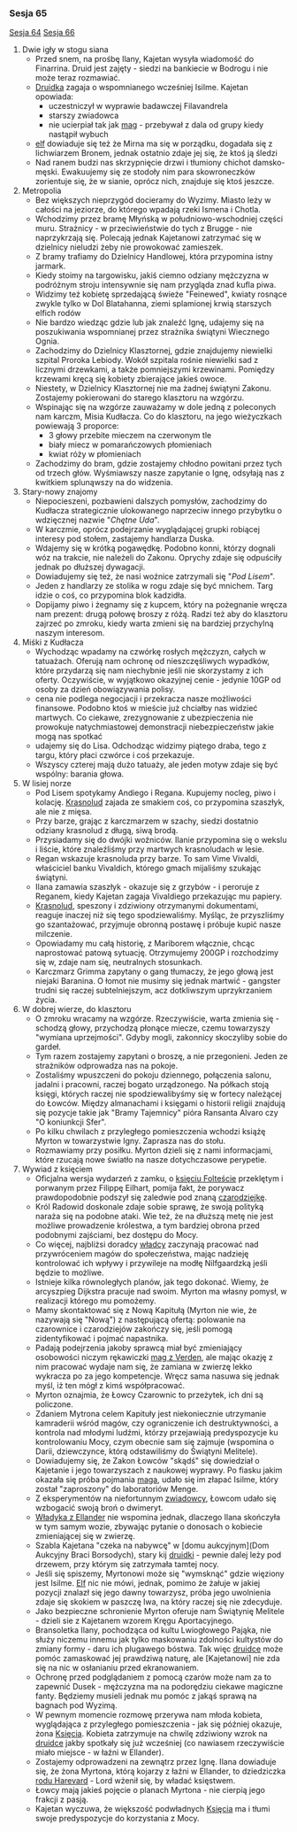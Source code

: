 ### Sesja 65
[Sesja 64](#sesja-64) [Sesja 66](#sesja-66)
1. Dwie igły w stogu siana
    - Przed snem, na prośbę Ilany, Kajetan wysyła wiadomość do Finarrina. Druid jest zajęty - siedzi na bankiecie w Bodrogu i nie może teraz rozmawiać.
    - [Druidka](Ilana) zagaja o wspomnianego wcześniej Isilme. Kajetan opowiada:
        + uczestniczył w wyprawie badawczej Filavandrela
        + starszy zwiadowca
        + nie ucierpiał tak jak [mag](Kajetan) - przebywał z dala od grupy kiedy nastąpił wybuch
    - [elf](Kajetan) dowiaduje się też że Mirna ma się w porządku, dogadała się z lichwiarzem Bronem, jednak ostatnio zdaje jej się, że ktoś ją śledzi
    - Nad ranem budzi nas skrzypnięcie drzwi i tłumiony chichot damsko-męski. Ewakuujemy się ze stodoły nim para skowroneczków zorientuje się, że w sianie, oprócz nich, znajduje się ktoś jeszcze.
2. Metropolia
    - Bez większych nieprzygód docieramy do Wyzimy. Miasto leży w całości na jeziorze, do którego wpadają rzeki Ismena i Chotla.
    - Wchodzimy przez bramę Młyńską w południowo-wschodniej części muru. Strażnicy - w przeciwieństwie do tych z Brugge - nie naprzykrzają się. Polecają jednak Kajetanowi zatrzymać się w dzielnicy nieludzi żeby nie prowokować zamieszek.
    - Z bramy trafiamy do Dzielnicy Handlowej, która przypomina istny jarmark.
    - Kiedy stoimy na targowisku, jakiś ciemno odziany mężczyzna w podróżnym stroju intensywnie się nam przygląda znad kufla piwa.
    - Widzimy też kobietę sprzedającą świeże "Feinewed", kwiaty rosnące zwykle tylko w Dol Blatahanna, ziemi splamionej krwią starszych elfich rodów
    - Nie bardzo wiedząc gdzie lub jak znaleźć Ignę, udajemy się na poszukiwania wspomnianej przez strażnika świątyni Wiecznego Ognia.
    - Zachodzimy do Dzielnicy Klasztornej, gdzie znajdujemy niewielki szpital Proroka Lebiody. Wokół szpitala rośnie niewielki sad z licznymi drzewkami, a także pomniejszymi krzewinami. Pomiędzy krzewami kręcą się kobiety zbierające jakieś owoce.
    - Niestety, w Dzielnicy Klasztornej nie ma żadnej świątyni Zakonu. Zostajemy pokierowani do starego klasztoru na wzgórzu.
    - Wspinając się na wzgórze zauważamy w dole jedną z poleconych nam karczm, Misia Kudłacza. Co do klasztoru, na jego wieżyczkach powiewają 3 proporce:
        + 3 głowy przebite mieczem na czerwonym tle
        + biały miecz w pomarańczowych płomieniach
        + kwiat róży w płomieniach
    - Zachodzimy do bram, gdzie zostajemy chłodno powitani przez tych od trzech głów. Wyśmiawszy nasze zapytanie o Ignę, odsyłają nas z kwitkiem splunąwszy na do widzenia.
3. Stary-nowy znajomy
    - Niepocieszeni, pozbawieni dalszych pomysłów, zachodzimy do Kudłacza strategicznie ulokowanego naprzeciw innego przybytku o wdzięcznej nazwie "_Chętne Uda_".
    - W karczmie, oprócz podejrzanie wyglądającej grupki robiącej interesy pod stołem, zastajemy handlarza Duska.
    - Wdajemy się w krótką pogawędkę. Podobno konni, którzy dognali wóz na trakcie, nie należeli do Zakonu. Oprychy zdaje się odpuściły jednak po dłuższej dywagacji.
    - Dowiadujemy się też, że nasi woźnice zatrzymali się "_Pod Lisem_".
    - Jeden z handlarzy ze stolika w rogu zdaje się być mnichem. Targ idzie o coś, co przypomina blok kadzidła.
    - Dopijamy piwo i żegnamy się z kupcem, który na pożegnanie wręcza nam prezent: drugą połowę broszy z różą. Radzi też aby do klasztoru zajrzeć po zmroku, kiedy warta zmieni się na bardziej przychylną naszym interesom.
4. Miśki z Kudłacza
    - Wychodząc wpadamy na czwórkę rosłych mężczyzn, całych w tatuażach. Oferują nam ochronę od nieszczęśliwych wypadków, które przydarzą się nam niechybnie jeśli nie skorzystamy z ich oferty. Oczywiście, w wyjątkowo okazyjnej cenie - jedynie 10GP od osoby za dzień obowiązywania polisy.
    - cena nie podlega negocjacji i przekracza nasze możliwości finansowe. Podobno ktoś w mieście już chciałby nas widzieć martwych. Co ciekawe, zrezygnowanie z ubezpieczenia nie prowokuje natychmiastowej demonstracji niebezpieczeństw jakie mogą nas spotkać
    - udajemy się do Lisa. Odchodząc widzimy piątego draba, tego z targu, który płaci czwórce i coś przekazuje.
    - Wszyscy czterej mają dużo tatuaży, ale jeden motyw zdaje się być wspólny: barania głowa.
5. W lisiej norze
    - Pod Lisem spotykamy Andiego i Regana. Kupujemy nocleg, piwo i kolację. [Krasnolud](Regan) zajada ze smakiem coś, co przypomina szaszłyk, ale nie z mięsa.
    - Przy barze, grając z karczmarzem w szachy, siedzi dostatnio odziany krasnolud z długą, siwą brodą.
    - Przysiadamy się do dwójki woźniców. Ilanie przypomina się o wekslu i liście, które znaleźliśmy przy martwych krasnoludach w lesie.
    - Regan wskazuje krasnoluda przy barze. To sam Vime Vivaldi, właściciel banku Vivaldich, którego gmach mijaliśmy szukając świątyni.
    - Ilana zamawia szaszłyk - okazuje się z grzybów - i peroruje z Reganem, kiedy Kajetan zagaja Vivaldiego przekazując mu papiery.
    - [Krasnolud](Vivaldi), speszony i zdziwiony otrzymanymi dokumentami, reaguje inaczej niż się tego spodziewaliśmy. Myśląc, że przyszliśmy go szantażować, przyjmuje obronną postawę i próbuje kupić nasze milczenie.
    - Opowiadamy mu całą historię, z Mariborem włącznie, chcąc naprostować patową sytuację. Otrzymujemy 200GP i rozchodzimy się w, zdaje nam się, neutralnych stosunkach.
    - Karczmarz Grimma zapytany o gang tłumaczy, że jego głową jest niejaki Baranina. O łomot nie musimy się jednak martwić - gangster trudni się raczej subtelniejszym, acz dotkliwszym uprzykrzaniem życia.
6. W dobrej wierze, do klasztoru
    - O zmroku wracamy na wzgórze. Rzeczywiście, warta zmienia się - schodzą głowy, przychodzą płonące miecze, czemu towarzyszy "wymiana uprzejmości". Gdyby mogli, zakonnicy skoczyliby sobie do gardeł.
    - Tym razem zostajemy zapytani o broszę, a nie przegonieni. Jeden ze strażników odprowadza nas na pokoje.
    - Zostaliśmy wpuszczeni do pokoju dziennego, połączenia salonu, jadalni i pracowni, raczej bogato urządzonego. Na półkach stoją księgi, których raczej nie spodziewalibyśmy się w fortecy należącej do Łowców. Między almanachami i księgami o historii religii znajdują się pozycje takie jak "Bramy Tajemnicy" pióra Ransanta Alvaro czy "O koniunkcji Sfer".
    - Po kilku chwilach z przyległego pomieszczenia wchodzi książę Myrton w towarzystwie Igny. Zaprasza nas do stołu.
    - Rozmawiamy przy posiłku. Myrton dzieli się z nami informacjami, które rzucają nowe światło na nasze dotychczasowe perypetie.
5. Wywiad z księciem
    - Oficjalna wersja wydarzeń z zamku, o [księciu Folteście](Foltest) przeklętym i porwanym przez Filippę Eilhart, pomija fakt, że porywacz prawdopodobnie podszył się zaledwie pod znaną [czarodziejkę](Filippa).
    - Król Radowid doskonale zdaje sobie sprawę, że swoją polityką naraża się na podobne ataki. Wie też, że na dłuższą metę nie jest możliwe prowadzenie królestwa, a tym bardziej obrona przed podobnymi zajściami, bez dostępu do Mocy.
    - Co więcej, najbliżsi doradcy [władcy](Radowid) zaczynają pracować nad przywróceniem magów do społeczeństwa, mając nadzieję kontrolować ich wpływy i przywileje na modłę Nilfgaardzką jeśli będzie to możliwe.
    - Istnieje kilka równoległych planów, jak tego dokonać. Wiemy, że arcyszpieg Dijkstra pracuje nad swoim. Myrton ma własny pomysł, w realizacji którego mu pomożemy.
    - Mamy skontaktować się z Nową Kapitułą (Myrton nie wie, że nazywają się "Nową") z następującą ofertą: polowanie na czarownice i czarodziejów zakończy się, jeśli pomogą zidentyfikować i pojmać napastnika.
    - Padają podejrzenia jakoby sprawcą miał być zmieniający osobowości niczym rękawiczki [mag z Verden](Lars), ale mając okazję z nim pracować wydaje nam się, że zamiana w zwierzę lekko wykracza po za jego kompetencje. Wręcz sama nasuwa się jednak myśl, iż ten mógł z kimś współpracować.
    - Myrton oznajmia, że Łowcy Czarownic to przeżytek, ich dni są policzone.
    - Zdaniem Mytrona celem Kapituły jest niekoniecznie utrzymanie kamraderii wśród magów, czy ograniczenie ich destruktywności, a kontrola nad młodymi ludźmi, którzy przejawiają predyspozycje ku kontrolowaniu Mocy, czym obecnie sam się zajmuje (wspomina o Darii, dziewczynce, którą odstawiliśmy do Świątyni Melitele).
    - Dowiadujemy się, że Zakon Łowców "skądś" się dowiedział o Kajetanie i jego towarzyszach z naukowej wyprawy. Po fiasku jakim okazała się próba pojmania [maga](Kajetan), udało się im złapać Isilme, który został "zaproszony" do laboratoriów Menge.
    - Z eksperymentów na niefortunnym [zwiadowcy](Isilme), Łowcom udało się wzbogacić swoją broń o dwimeryt.
    - [Władyka z Ellander](Myrton) nie wspomina jednak, dlaczego Ilana skończyła w tym samym wozie, zbywając pytanie o donosach o kobiecie zmieniającej się w zwierzę.
    - Szabla Kajetana "czeka na nabywcę" w [domu aukcyjnym](Dom Aukcyjny Braci Borsodych), stary kij [druidki](Ilana) - pewnie dalej leży pod drzewem, przy którym się zatrzymała tamtej nocy.
    - Jeśli się spiszemy, Myrtonowi może się "wymsknąć" gdzie więziony jest Isilme. [Elf](Kajetan) nic nie mówi, jednak, pomimo że żałuje w jakiej pozycji znalazł się jego dawny towarzysz, próba jego uwolnienia zdaje się skokiem w paszczę lwa, na który raczej się nie zdecyduje.
    - Jako bezpieczne schronienie Myrton oferuje nam Świątynię Melitele - dzieli sie z Kajetanem wzorem Kręgu Aportacyjnego.
    - Bransoletka Ilany, pochodząca od kultu Lwiogłowego Pająka, nie służy niczemu innemu jak tylko maskowaniu zdolności kultystów do zmiany formy - daru ich plugawego bóstwa. Tak więc [druidce](Ilana) może pomóc zamaskować jej prawdziwą naturę, ale [Kajetanowi] nie zda się na nic w osłanianiu przed ekranowaniem.
    - Ochronę przed podglądaniem z pomocą czarów może nam za to zapewnić Dusek - mężczyzna ma na podorędziu ciekawe magiczne fanty. Będziemy musieli jednak mu pomóc z jakąś sprawą na bagnach pod Wyzimą.
    - W pewnym momencie rozmowę przerywa nam młoda kobieta, wyglądająca z przyległego pomieszczenia - jak się później okazuje, żona [Księcia](Myrton). Kobieta zatrzymuje na chwilę zdziwiony wzrok na [druidce](Ilana) jakby spotkały się już wcześniej (co nawiasem rzeczywiście miało miejsce - w łaźni w Ellander).
    - Zostajemy odprowadzeni na zewnątrz przez Ignę. Ilana dowiaduje się, że żona Myrtona, którą kojarzy z łaźni w Ellander, to dziedziczka [rodu Harevard](Harevard) - Lord wżenił się, by władać księstwem.
    - Łowcy mają jakieś pojęcie o planach Myrtona - nie cierpią jego frakcji z pasją.
    - Kajetan wyczuwa, że większość podwładnych [Księcia](Myrton) ma i tłumi swoje predyspozycje do korzystania z Mocy.